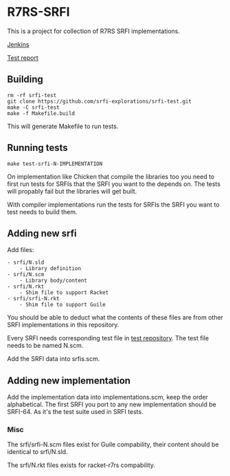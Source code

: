 # R7RS-SRFI

This is a project for collection of R7RS SRFI implementations.

[Jenkins](https://jenkins.scheme.org/job/r7rs/job/r7rs-srfi/)

[Test report](https://jenkins.scheme.org/job/r8rs/job/r7rs-srfi/job/main/R7RS-SRFI_20Test_20Report/)

## Building

    rm -rf srfi-test
    git clone https://github.com/srfi-explorations/srfi-test.git
    make -C srfi-test
    make -f Makefile.build

This will generate Makefile to run tests.

## Running tests

    make test-srfi-N-IMPLEMENTATION

On implementation like Chicken that compile the libraries too you need to first run tests for
SRFIs that the SRFI you want to the depends on. The tests will propably fail but the libraries will
get built.

With compiler implementations run the tests for SRFIs the SRFI you want to test needs to build them.

## Adding new srfi

Add files:

    - srfi/N.sld
        - Library definition
    - srfi/N.scm
        - Library body/content
    - srfi/N.rkt
        - Shim file to support Racket
    - srfi/srfi-N.rkt
        - Shim file to support Guile


You should be able to deduct what the contents of these files are from other SRFI implementations
in this repository.

Every SRFI needs corresponding test file in [test repository](https://github.com/srfi-explorations/srfi-test).
The test file needs to be named N.scm.

Add the SRFI data into srfis.scm.

## Adding new implementation

Add the implementation data into implementations.scm, keep the order alphabetical.
The first SRFI you port to any new implementation should be SRFI-64. As it's the test suite used
in SRFI tests.

### Misc

The srfi/srfi-N.scm files exist for Guile compability, their content should be identical to
srfi/N.sld.

The srfi/N.rkt files exists for racket-r7rs compability.
